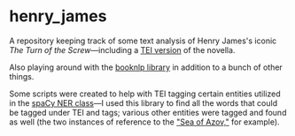 # henry_james

A repository keeping track of some text analysis of Henry James's iconic _The Turn of the Screw_—including a [TEI version](https://tei-c.org/) of the novella.

Also playing around with the [booknlp library](https://github.com/dbamman/book-nlp) in addition to a bunch of other things.

Some scripts were created to help with TEI tagging certain entities utilized in the [spaCy NER class](https://spacy.io/api/entityrecognizer)—I used this library to find all the words that could be tagged under TEI [<date>](https://tei-c.org/release/doc/tei-p5-doc/en/html/ref-date.html) and [<time>](https://tei-c.org/release/doc/tei-p5-doc/en/html/ref-time.html) tags; various other entities were tagged and found as well (the two instances of reference to the ["Sea of Azov,"](https://en.wikipedia.org/wiki/Sea_of_Azov) for example). 
